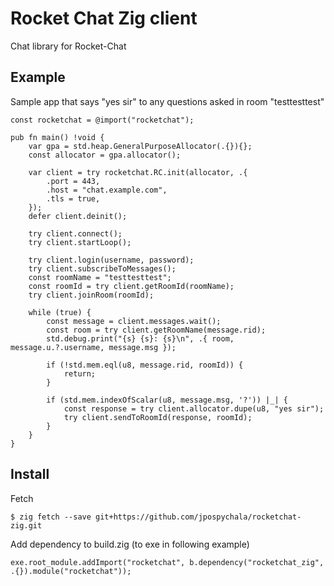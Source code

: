 # Rocket Chat Zig client

Chat library for Rocket-Chat

## Example

Sample app that says "yes sir" to any questions asked in room "testtesttest"

```zig
const rocketchat = @import("rocketchat");

pub fn main() !void {
    var gpa = std.heap.GeneralPurposeAllocator(.{}){};
    const allocator = gpa.allocator();

    var client = try rocketchat.RC.init(allocator, .{
        .port = 443,
        .host = "chat.example.com",
        .tls = true,
    });
    defer client.deinit();

    try client.connect();
    try client.startLoop();

    try client.login(username, password);
    try client.subscribeToMessages();
    const roomName = "testtesttest";
    const roomId = try client.getRoomId(roomName);
    try client.joinRoom(roomId);

    while (true) {
        const message = client.messages.wait();
        const room = try client.getRoomName(message.rid);
        std.debug.print("{s} {s}: {s}\n", .{ room, message.u.?.username, message.msg });

        if (!std.mem.eql(u8, message.rid, roomId)) {
            return;
        }

        if (std.mem.indexOfScalar(u8, message.msg, '?')) |_| {
            const response = try client.allocator.dupe(u8, "yes sir");
            try client.sendToRoomId(response, roomId);
        }
    }
}
```

## Install

Fetch
```
$ zig fetch --save git+https://github.com/jpospychala/rocketchat-zig.git
```

Add dependency to build.zig (to exe in following example)
```
exe.root_module.addImport("rocketchat", b.dependency("rocketchat_zig", .{}).module("rocketchat"));
```

